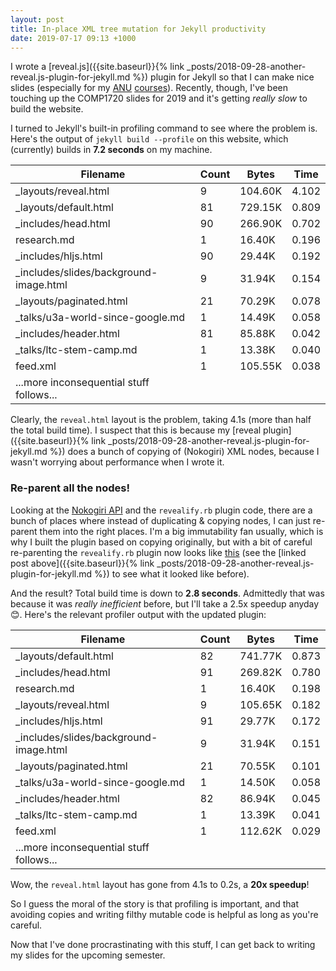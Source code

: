 ```yaml
---
layout: post
title: In-place XML tree mutation for Jekyll productivity
date: 2019-07-17 09:13 +1000
---
```


I wrote a [reveal.js]({{site.baseurl}}{% link
_posts/2018-09-28-another-reveal.js-plugin-for-jekyll.md %}) plugin for Jekyll
so that I can make nice slides (especially for my
[ANU](https://cs.anu.edu.au/courses/comp1720/lectures/)
[courses](https://cs.anu.edu.au/courses/comp2300/lectures/)). Recently, though,
I've been touching up the COMP1720 slides for 2019 and it's getting _really
slow_ to build the website.

I turned to Jekyll's built-in profiling command to see where the problem is.
Here's the output of `jekyll build --profile` on this website, which (currently)
builds in **7.2 seconds** on my machine.

| Filename                                 | Count | Bytes   |  Time |
|------------------------------------------|-------|---------|-------|
| _layouts/reveal.html                     |     9 | 104.60K | 4.102 |
| _layouts/default.html                    |    81 | 729.15K | 0.809 |
| _includes/head.html                      |    90 | 266.90K | 0.702 |
| research.md                              |     1 | 16.40K  | 0.196 |
| _includes/hljs.html                      |    90 | 29.44K  | 0.192 |
| _includes/slides/background-image.html   |     9 | 31.94K  | 0.154 |
| _layouts/paginated.html                  |    21 | 70.29K  | 0.078 |
| _talks/u3a-world-since-google.md         |     1 | 14.49K  | 0.058 |
| _includes/header.html                    |    81 | 85.88K  | 0.042 |
| _talks/ltc-stem-camp.md                  |     1 | 13.38K  | 0.040 |
| feed.xml                                 |     1 | 105.55K | 0.038 |
| ...more inconsequential stuff follows... |       |         |       |

Clearly, the `reveal.html` layout is the problem, taking 4.1s (more than half
the total build time). I suspect that this is because my [reveal
plugin]({{site.baseurl}}{% link
_posts/2018-09-28-another-reveal.js-plugin-for-jekyll.md %}) does a bunch of
copying of (Nokogiri) XML nodes, because I wasn't worrying about performance
when I wrote it.

### Re-parent all the nodes!

Looking at the [Nokogiri API](https://nokogiri.org/rdoc/Nokogiri/XML/Node) and
the `revealify.rb` plugin code, there are a bunch of places where instead of
duplicating & copying nodes, I can just re-parent them into the right places.
I'm a big immutability fan usually, which is why I built the plugin based on
copying originally, but with a bit of careful re-parenting the `revealify.rb`
plugin now looks like
[this](https://github.com/benswift/benswift.github.io/blob/source/_plugins/revealify.rb)
(see the [linked post above]({{site.baseurl}}{% link
_posts/2018-09-28-another-reveal.js-plugin-for-jekyll.md %}) to see what it
looked like before).

And the result? Total build time is down to **2.8 seconds**. Admittedly that was
because it was _really inefficient_ before, but I'll take a 2.5x speedup anyday
😊. Here's the relevant profiler output with the updated plugin:

| Filename                                 | Count | Bytes   |  Time |
|------------------------------------------|-------|---------|-------|
| _layouts/default.html                    |    82 | 741.77K | 0.873 |
| _includes/head.html                      |    91 | 269.82K | 0.780 |
| research.md                              |     1 | 16.40K  | 0.198 |
| _layouts/reveal.html                     |     9 | 105.65K | 0.182 |
| _includes/hljs.html                      |    91 | 29.77K  | 0.172 |
| _includes/slides/background-image.html   |     9 | 31.94K  | 0.151 |
| _layouts/paginated.html                  |    21 | 70.55K  | 0.101 |
| _talks/u3a-world-since-google.md         |     1 | 14.50K  | 0.058 |
| _includes/header.html                    |    82 | 86.94K  | 0.045 |
| _talks/ltc-stem-camp.md                  |     1 | 13.39K  | 0.041 |
| feed.xml                                 |     1 | 112.62K | 0.029 |
| ...more inconsequential stuff follows... |       |         |       |

Wow, the `reveal.html` layout has gone from 4.1s to 0.2s, a **20x speedup**!

So I guess the moral of the story is that profiling is important, and that
avoiding copies and writing filthy mutable code is helpful as long as you're
careful.

Now that I've done procrastinating with this stuff, I can get back to writing my
slides for the upcoming semester.
